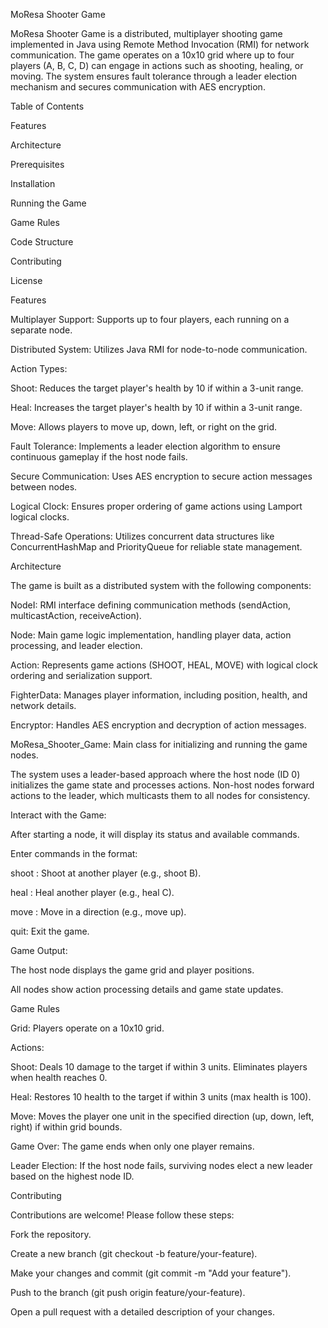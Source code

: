 MoResa Shooter Game

MoResa Shooter Game is a distributed, multiplayer shooting game implemented in Java using Remote Method Invocation (RMI) for network communication. The game operates on a 10x10 grid where up to four players (A, B, C, D) can engage in actions such as shooting, healing, or moving. The system ensures fault tolerance through a leader election mechanism and secures communication with AES encryption.

Table of Contents





Features



Architecture



Prerequisites



Installation



Running the Game



Game Rules



Code Structure



Contributing



License

Features





Multiplayer Support: Supports up to four players, each running on a separate node.



Distributed System: Utilizes Java RMI for node-to-node communication.



Action Types:





Shoot: Reduces the target player's health by 10 if within a 3-unit range.



Heal: Increases the target player's health by 10 if within a 3-unit range.



Move: Allows players to move up, down, left, or right on the grid.



Fault Tolerance: Implements a leader election algorithm to ensure continuous gameplay if the host node fails.



Secure Communication: Uses AES encryption to secure action messages between nodes.



Logical Clock: Ensures proper ordering of game actions using Lamport logical clocks.



Thread-Safe Operations: Utilizes concurrent data structures like ConcurrentHashMap and PriorityQueue for reliable state management.

Architecture

The game is built as a distributed system with the following components:





NodeI: RMI interface defining communication methods (sendAction, multicastAction, receiveAction).



Node: Main game logic implementation, handling player data, action processing, and leader election.



Action: Represents game actions (SHOOT, HEAL, MOVE) with logical clock ordering and serialization support.



FighterData: Manages player information, including position, health, and network details.



Encryptor: Handles AES encryption and decryption of action messages.



MoResa_Shooter_Game: Main class for initializing and running the game nodes.

The system uses a leader-based approach where the host node (ID 0) initializes the game state and processes actions. Non-host nodes forward actions to the leader, which multicasts them to all nodes for consistency.

Interact with the Game:





After starting a node, it will display its status and available commands.



Enter commands in the format: <command> <target>





shoot <player>: Shoot at another player (e.g., shoot B).



heal <player>: Heal another player (e.g., heal C).



move <direction>: Move in a direction (e.g., move up).



quit: Exit the game.



Game Output:





The host node displays the game grid and player positions.



All nodes show action processing details and game state updates.

Game Rules





Grid: Players operate on a 10x10 grid.



Actions:





Shoot: Deals 10 damage to the target if within 3 units. Eliminates players when health reaches 0.



Heal: Restores 10 health to the target if within 3 units (max health is 100).



Move: Moves the player one unit in the specified direction (up, down, left, right) if within grid bounds.



Game Over: The game ends when only one player remains.



Leader Election: If the host node fails, surviving nodes elect a new leader based on the highest node ID.

Contributing

Contributions are welcome! Please follow these steps:





Fork the repository.



Create a new branch (git checkout -b feature/your-feature).



Make your changes and commit (git commit -m "Add your feature").



Push to the branch (git push origin feature/your-feature).



Open a pull request with a detailed description of your changes.
